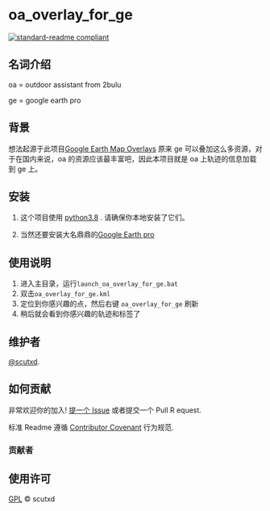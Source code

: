 # oa_overlay_for_ge

[![standard-readme compliant](https://img.shields.io/badge/readme%20style-standard-brightgreen.svg?style=flat-square)](https://github.com/RichardLitt/standard-readme)

## 名词介绍

oa = outdoor assistant from 2bulu

ge = google earth pro

## 背景

想法起源于此项目[Google Earth Map Overlays](http://ge-map-overlays.appspot.com/)
原来 ge 可以叠加这么多资源，对于在国内来说，oa 的资源应该最丰富吧，因此本项目就是 oa 上轨迹的信息加载 到 ge 上。

## 安装

1. 这个项目使用 [python3.8](https://www.python.org/) . 请确保你本地安装了它们。

2. 当然还要安装大名鼎鼎的[Google Earth pro](https://www.google.com/earth/versions/#earth-pro)

## 使用说明

1. 进入主目录，运行`launch_oa_overlay_for_ge.bat`
2. 双击`oa_overlay_for_ge.kml`
3. 定位到你感兴趣的点，然后右键 `oa_overlay_for_ge` 刷新
4. 稍后就会看到你感兴趣的轨迹和标签了

## 维护者

[@scutxd](https://github.com/scutxd).

## 如何贡献

非常欢迎你的加入! [提一个 Issue](https://github.com/scutxd/oa_overlay_for_ge/issues/new) 或者提交一个 Pull R equest.

标准 Readme 遵循 [Contributor Covenant](http://contributor-covenant.org/version/1/3/0/) 行为规范.

### 贡献者

## 使用许可

[GPL](LICENSE) © scutxd
